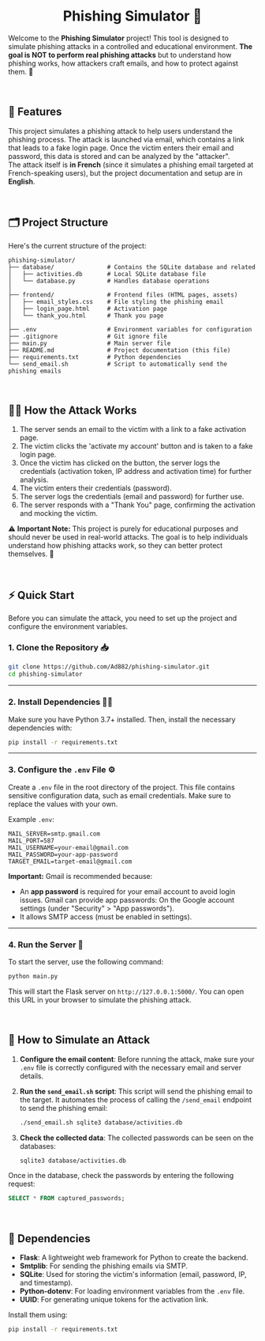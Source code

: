 <h1 align='center'> Phishing Simulator 🎣 </h1>  

Welcome to the **Phishing Simulator** project! This tool is designed to simulate phishing attacks in a controlled and educational environment. **The goal is NOT to perform real phishing attacks** but to understand how phishing works, how attackers craft emails, and how to protect against them. 🔐

<br>

## 🌟 Features

This project simulates a phishing attack to help users understand the phishing process. The attack is launched via email, which contains a link that leads to a fake login page. Once the victim enters their email and password, this data is stored and can be analyzed by the "attacker".   
The attack itself is **in French** (since it simulates a phishing email targeted at French-speaking users), but the project documentation and setup are in **English**.


<br>

## 🗂️ Project Structure

Here's the current structure of the project:

```
phishing-simulator/
├── database/               # Contains the SQLite database and related 
│   ├── activities.db       # Local SQLite database file
│   └── database.py         # Handles database operations
│
├── frontend/               # Frontend files (HTML pages, assets) 
│   ├── email_styles.css    # File styling the phishing email
│   ├── login_page.html     # Activation page
│   └── thank_you.html      # Thank you page
│
├── .env                    # Environment variables for configuration
├── .gitignore              # Git ignore file
├── main.py                 # Main server file
├── README.md               # Project documentation (this file)
├── requirements.txt        # Python dependencies
└── send_email.sh           # Script to automatically send the phishing emails
```


<br>

## 🕵️‍♂️ How the Attack Works 

1. The server sends an email to the victim with a link to a fake activation page.
2. The victim clicks the 'activate my account' button and is taken to a fake login page.
3. Once the victim has clicked on the button, the server logs the credentials (activation token, IP address and activation time) for further analysis.
4. The victim enters their credentials (password).
5. The server logs the credentials (email and password) for further use.
6. The server responds with a "Thank You" page, confirming the activation and mocking the victim.
  
⚠️ **Important Note:** This project is purely for educational purposes and should never be used in real-world attacks. The goal is to help individuals understand how phishing attacks work, so they can better protect themselves. 🚫

<br>

## ⚡ Quick Start

Before you can simulate the attack, you need to set up the project and configure the environment variables.


### 1. Clone the Repository 📥

```bash
git clone https://github.com/Ad882/phishing-simulator.git
cd phishing-simulator
```

--- 
### 2. Install Dependencies 🧑‍💻

Make sure you have Python 3.7+ installed. Then, install the necessary dependencies with:

```bash
pip install -r requirements.txt
```

--- 
### 3. Configure the `.env` File ⚙️

Create a `.env` file in the root directory of the project. This file contains sensitive configuration data, such as email credentials. Make sure to replace the values with your own.

Example `.env`:

```env
MAIL_SERVER=smtp.gmail.com
MAIL_PORT=587
MAIL_USERNAME=your-email@gmail.com
MAIL_PASSWORD=your-app-password
TARGET_EMAIL=target-email@gmail.com
```

**Important:**
Gmail is recommended because:
- An **app password** is required for your email account to avoid login issues. Gmail can provide app passwords: On the Google account settings (under "Security" > "App passwords").
- It allows SMTP access (must be enabled in settings).
  
--- 
### 4. Run the Server 🚀

To start the server, use the following command:

```bash
python main.py
```

This will start the Flask server on `http://127.0.0.1:5000/`. You can open this URL in your browser to simulate the phishing attack.

<br>

## 🎯 How to Simulate an Attack 

1. **Configure the email content**: Before running the attack, make sure your `.env` file is correctly configured with the necessary email and server details.

2. **Run the `send_email.sh` script**: This script will send the phishing email to the target. It automates the process of calling the `/send_email` endpoint to send the phishing email:
   ```bash
   ./send_email.sh sqlite3 database/activities.db
    ```
3. **Check the collected data**: The collected passwords can be seen on the databases:
    ```bash
    sqlite3 database/activities.db
    ```
Once in the database, check the passwords by entering the following request:
```sql
SELECT * FROM captured_passwords;
```


<br>

## 🔗 Dependencies

- **Flask**: A lightweight web framework for Python to create the backend.
- **Smtplib**: For sending the phishing emails via SMTP.
- **SQLite**: Used for storing the victim's information (email, password, IP, and timestamp).
- **Python-dotenv**: For loading environment variables from the `.env` file.
- **UUID**: For generating unique tokens for the activation link.

Install them using:

```bash
pip install -r requirements.txt
```
